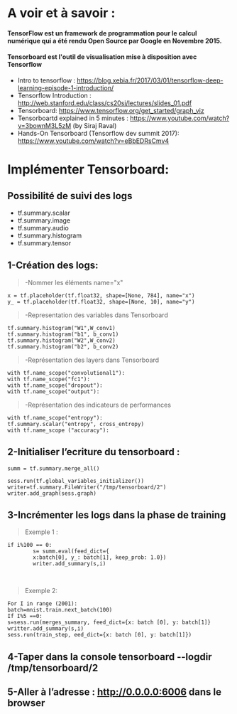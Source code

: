 # A voir et à savoir : 
#### TensorFlow est un framework de programmation pour le calcul numérique qui a été rendu Open Source par Google en Novembre 2015.
#### Tensorboard est l'outil de visualisation mise à disposition avec Tensorflow 
- Intro to tensorflow : https://blog.xebia.fr/2017/03/01/tensorflow-deep-learning-episode-1-introduction/
- Tensorflow Introduction : http://web.stanford.edu/class/cs20si/lectures/slides_01.pdf
- Tensorboard: https://www.tensorflow.org/get_started/graph_viz
- Tensorboartd explained in 5 minutes : https://www.youtube.com/watch?v=3bownM3L5zM (by Siraj Raval)
- Hands-On Tensorboard (Tensorflow dev summit 2017): https://www.youtube.com/watch?v=eBbEDRsCmv4

# Implémenter Tensorboard: 
## Possibilité de suivi des logs 
- tf.summary.scalar 
- tf.summary.image 
- tf.summary.audio 
- tf.summary.histogram 
- tf.summary.tensor 

## 1-Création des logs: 
>-Nommer les éléments name="x"
```
x = tf.placeholder(tf.float32, shape=[None, 784], name="x")
y_ = tf.placeholder(tf.float32, shape=[None, 10], name="y")
```

>-Representation des variables dans Tensorboard
```
tf.summary.histogram("W1",W_conv1)
tf.summary.histogram("b1", b_conv1)
tf.summary.histogram("W2",W_conv2)
tf.summary.histogram("b2", b_conv2)
```

>-Représentation des layers dans Tensorboard 
```
with tf.name_scope("convolutional1"): 
with tf.name_scope("fc1"):
with tf.name_scope("dropout"):
with tf.name_scope("output"):
```

>-Représentation des indicateurs de performances 
```
with tf.name_scope("entropy"):   
tf.summary.scalar("entropy", cross_entropy)
with tf.name_scope ("accuracy"):
```

## 2-Initialiser l’ecriture du tensorboard :
```
summ = tf.summary.merge_all()
```
```
sess.run(tf.global_variables_initializer())
writer=tf.summary.FileWriter("/tmp/tensorboard/2")
writer.add_graph(sess.graph)
```

## 3-Incrémenter les logs dans la phase de training
> Exemple 1 :  
```
if i%100 == 0:
        s= summ.eval(feed_dict={
        x:batch[0], y_: batch[1], keep_prob: 1.0})
        writer.add_summary(s,i)
```
    
> Exemple 2: 
```
For I in range (2001): 
batch=mnist.train.next_batch(100)
If I%5 ==0: 
s=sess.run(merges_summary, feed_dict={x: batch [0], y: batch[1]}
writter.add_summary(s,i)
sess.run(train_step, eed_dict={x: batch [0], y: batch[1]})
```


## 4-Taper dans la console tensorboard --logdir /tmp/tensorboard/2

## 5-Aller à l’adresse : http://0.0.0.0:6006 dans le browser



